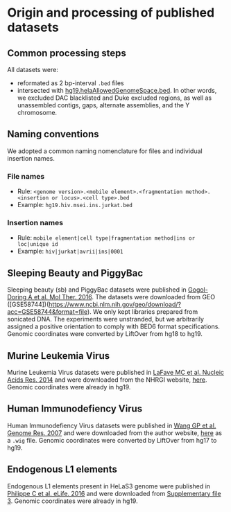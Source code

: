 # Origin and processing of published datasets

## Common processing steps
All datasets were:
- reformated as 2 bp-interval `.bed` files
- intersected with [hg19.helaAllowedGenomeSpace.bed](https://github.com/retrogenomics/iss/tree/master/annotations). In other words, we excluded DAC blacklisted and Duke excluded regions, as well as unassembled contigs, gaps, alternate assemblies, and the Y chromosome.

## Naming conventions
We adopted a common naming nomenclature for files and individual insertion names.

### File names
- Rule: `<genome version>.<mobile element>.<fragmentation method>.<insertion or locus>.<cell type>.bed`
- Example: `hg19.hiv.msei.ins.jurkat.bed`

### Insertion names
- Rule: `mobile element|cell type|fragmentation method|ins or loc|unique id`
- Example: `hiv|jurkat|avrii|ins|0001`

## Sleeping Beauty and PiggyBac
Sleeping beauty (sb) and PiggyBac datasets were published in [Gogol-Doring A et al. Mol Ther. 2016](https://www.ncbi.nlm.nih.gov/pubmed/26755332). The datasets were downloaded from GEO ([GSE58744])(https://www.ncbi.nlm.nih.gov/geo/download/?acc=GSE58744&format=file). We only kept libraries prepared from sonicated DNA. The experiments were unstranded, but we arbitrarily assigned a positive orientation to comply with BED6 format specifications. Genomic coordinates were converted by LiftOver from hg18 to hg19.

## Murine Leukemia Virus
Murine Leukemia Virus datasets were published in [LaFave MC et al. Nucleic Acids Res. 2014](https://www.ncbi.nlm.nih.gov/pubmed/?term=24464997) and were downloaded from the NHRGI website, [here](https://research.nhgri.nih.gov/software/GeIST/download.shtml). Genomic coordinates were already in hg19.

## Human Immunodefiency Virus
Human Immunodefiency Virus datasets were published in [Wang GP et al. Genome Res. 2007](https://www.ncbi.nlm.nih.gov/pubmed/17545577) and were downloaded from the author website, [here](http://microb230.med.upenn.edu/ucsc/hiv.wig.bed) as a `.wig` file. Genomic coordinates were converted by LiftOver from hg17 to hg19.

## Endogenous L1 elements
Endogenous L1 elements present in HeLaS3 genome were published in [Philippe C et al. eLife. 2016](https://www.ncbi.nlm.nih.gov/pubmed/27016617) and were downloaded from [Supplementary file 3](https://doi.org/10.7554/eLife.13926.018).
Genomic coordinates were already in hg19.
